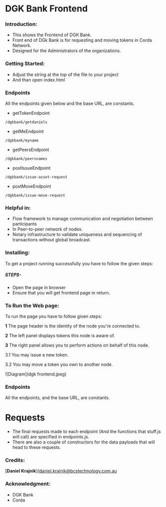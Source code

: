 # DGK Bank Frontend

### Introduction: 
- This shows the Frontend of DGK Bank.
- Front end of DGk Bank is for requesting and moving tokens in Corda Network.
- Designed for the Administrators of the organizations.

### Getting Started: 
- Adjust the string at the top of the file to your project 
- And than open index.html 


### Endpoints
All the endpoints given below and the base URL, are constants.

- getTokenEndpoint
```
/dgkbank/getdaniels
```
- getMeEndpoint
```
/dgkbank/myname
```

- getPeersEndpoint
```
/dgkbank/peersnames
```

- postIssueEndpoint
```
/dgkbank/issue-asset-request
```
- postMoveEndpoint
```
/dgkbank/issue-move-request
```

### Helpful in:

- Flow framework to manage communication and negotiation between participants
- In Peer-to-peer network of nodes.
- Notary infrastructure to validate uniqueness and sequencing of transactions without global broadcast.

### Installing: 
To get a project running successfully you have to follow the given steps: 
 
##### STEPS- 
 
- Open the page in browser 
- Ensure that you will get frontend page in return. 

### To Run the Web page:

To run the page you have to follow given steps:

**1** The page header is the identity of the node you're connected to.

**2**  The left panel displays tokens this node is aware of.

**3**  The right panel allows you to perform actions on behalf of this node.
       
  3.1  You may issue a new token.
  
  3.2   You may move a token you own to another node. 
  
  ![Diagram](dgk frontend.jpeg)



### Endpoints
All the endpoints, and the base URL, are constants.

# Requests
- The final requests made to each endpoint (And the functions that stuff.js will call) are specified in endpoints.js.
- There are also a couple of constructors for the data payloads that will head to these requests. 


### Credits: 
[**Daniel Krajnik**](daniel.krajnik@bcstechnology.com.au


### Acknowledgment: 
- DGK Bank
- Corda



